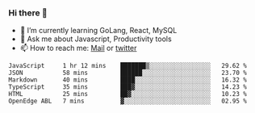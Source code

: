 ### Hi there 👋

- 🌱 I’m currently learning GoLang, React, MySQL
- 💬 Ask me about Javascript, Productivity tools 
- 📫 How to reach me: [Mail](mailto:kvaishak47@gmail.com) or [twitter](https://twitter.com/kvaish4k)

<!--START_SECTION:waka-->

```text
JavaScript     1 hr 12 mins    ███████▒░░░░░░░░░░░░░░░░░   29.62 %
JSON           58 mins         ██████░░░░░░░░░░░░░░░░░░░   23.70 %
Markdown       40 mins         ████░░░░░░░░░░░░░░░░░░░░░   16.32 %
TypeScript     35 mins         ███▓░░░░░░░░░░░░░░░░░░░░░   14.23 %
HTML           25 mins         ██▓░░░░░░░░░░░░░░░░░░░░░░   10.23 %
OpenEdge ABL   7 mins          ▓░░░░░░░░░░░░░░░░░░░░░░░░   02.95 %
```

<!--END_SECTION:waka-->
